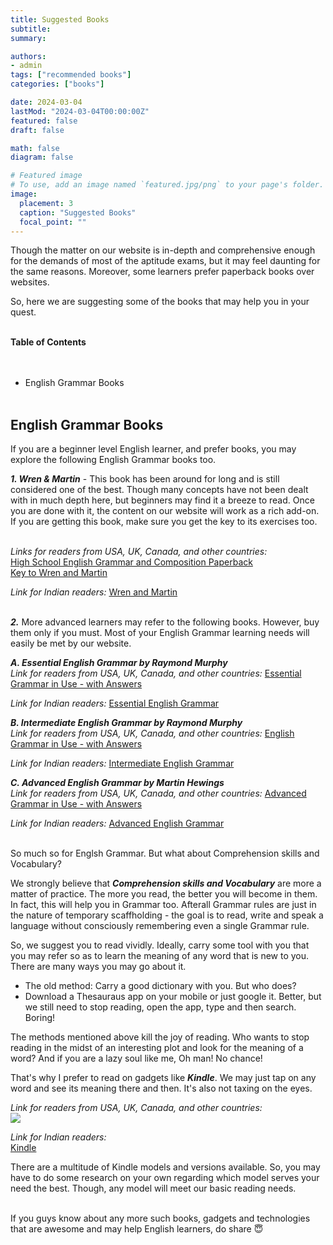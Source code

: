 ```yaml
---
title: Suggested Books
subtitle: 
summary: 

authors:
- admin
tags: ["recommended books"]
categories: ["books"]

date: 2024-03-04
lastMod: "2024-03-04T00:00:00Z"
featured: false
draft: false

math: false
diagram: false

# Featured image
# To use, add an image named `featured.jpg/png` to your page's folder. 
image:
  placement: 3
  caption: "Suggested Books"
  focal_point: ""
---
```


Though the matter on our website is in-depth and comprehensive enough for the demands of most of the aptitude exams, but it may feel daunting for the same reasons. Moreover, some learners prefer paperback books over websites. 

So, here we are suggesting some of the books that may help you in your quest. 

<div class="toc-mak">
<br>
<b>Table of Contents</b> <br> <br> <br>
<ul>
<li>English Grammar Books</li> <br>
</ul>
</div>

## English Grammar Books

If you are a beginner level English learner, and prefer books, you may explore the following English Grammar books too. 

<b><i>1. Wren & Martin</i></b> - This book has been around for long and is still considered one of the best. Though many concepts have not been dealt with in much depth here, but beginners may find it a breeze to read. Once you are done with it, the content on our website will work as a rich add-on. If you are getting this book, make sure you get the key to its exercises too. <br><br>

<i>Links for readers from USA, UK, Canada, and other countries:</i> <br>
<a href="https://amzn.to/3OgWLCD" target="_blank" title="Wren and Martin">High School English Grammar and Composition Paperback</a> <br>
<a href="https://amzn.to/3OzSsDJ" target="_blank" title="Key to Wren and Martin">Key to Wren and Martin</a><br>

<i>Link for Indian readers:</i> <a href="https://amzn.to/415X33I" target="_blank" title="Wren and Martin">Wren and Martin</a>
<br><br>


<b><i>2.</i></b> More advanced learners may refer to the following books. However, buy them only if you must. Most of your English Grammar learning needs will easily be met by our website. <br>

<b><i>A. Essential English Grammar by Raymond Murphy</i></b> <br>
<i>Link for readers from USA, UK, Canada, and other countries:</i> <a href="https://amzn.to/3OjoPVK" target="_blank" title="Essential English Grammar">Essential Grammar in Use - with Answers</a> <br>

<i>Link for Indian readers:</i> <a href="https://amzn.to/3zzabTr" target="_blank" title="Essential English Grammar">Essential English Grammar</a> <br>

<b><i>B. Intermediate English Grammar by Raymond Murphy</i></b> <br>
<i>Link for readers from USA, UK, Canada, and other countries:</i> <a href="https://amzn.to/3KhRU2z" target="_blank" title="Essential English Grammar">English Grammar in Use - with Answers</a> <br>

<i>Link for Indian readers:</i> <a href="https://amzn.to/3GkGxFr" target="_blank" title="Intermediate English Grammar">Intermediate English Grammar</a> <br>

<b><i>C. Advanced English Grammar by Martin Hewings</i></b> <br>
<i>Link for readers from USA, UK, Canada, and other countries:</i> <a href="https://amzn.to/3QolK9B" target="_blank" title="Essential English Grammar">Advanced Grammar in Use - with Answers</a> <br>

<i>Link for Indian readers:</i> <a href="https://amzn.to/417JZLz" target="_blank" title="Advanced English Grammar">Advanced English Grammar</a> <br><br>


So much so for Englsh Grammar. But what about Comprehension skills and Vocabulary? <br>
    
We strongly believe that <b><i>Comprehension skills and Vocabulary</i></b> are more a matter of practice. The more you read, the better you will become in them. In fact, this will help you in Grammar too. Afterall Grammar rules are just in the nature of temporary scaffholding  - the goal is to read, write and speak a language without consciously remembering even a single Grammar rule. <br>
    
So, we suggest you to read vividly. Ideally, carry some tool with you that you may refer so as to learn the meaning of any word that is new to you. There are many ways you may go about it. <br>

* The old method: Carry a good dictionary with you. But who does? <br>
* Download a Thesauraus app on your mobile or just google it. Better, but we still need to stop reading, open the app, type and then search. Boring! <br>

The methods mentioned above kill the joy of reading. Who wants to stop reading in the midst of an interesting plot and look for the meaning of a word? And if you are a lazy soul like me, Oh man! No chance! <br>
    
That's why I prefer to read on gadgets like <b><i>Kindle</i></b>. We may just tap on any word and see its meaning there and then. It's also not taxing on the eyes. <br>

<i>Link for readers from USA, UK, Canada, and other countries:</i><br>
<a href="https://www.amazon.com/Kindle-Oasis-adjustable-warm-light/dp/B09T5LF8LM?crid=MT1C3H4E4K5Y&keywords=kindle&qid=1690856189&sprefix=kindle%2Caps%2C547&sr=8-3&th=1&linkCode=li3&tag=mragankshandi-20&linkId=d6eb3c0caaab425e45086e2925370bc4&language=en_US&ref_=as_li_ss_il" target="_blank"><img src="//ws-na.amazon-adsystem.com/widgets/q?_encoding=UTF8&ASIN=B09T5LF8LM&Format=_SL250_&ID=AsinImage&MarketPlace=US&ServiceVersion=20070822&WS=1&tag=mragankshandi-20&language=en_US" ></a><img src="https://ir-na.amazon-adsystem.com/e/ir?t=mragankshandi-20&language=en_US&l=li3&o=1&a=B09T5LF8LM" width="1" height="1" alt="" style="border:none !important; margin:0px !important;" /> <br>

<i>Link for Indian readers:</i><br>
<a href="https://amzn.to/43jY2Qx" target="_blank" title="Kindle">Kindle</a> <br>

There are a multitude of Kindle models and versions available. So, you may have to do some research on your own regarding which model serves your need the best. Though, any model will meet our basic reading needs. <br><br>

If you guys know about any more such books, gadgets and technologies that are awesome and may help English learners, do share 😇